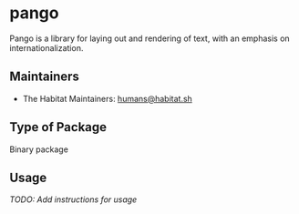# pango

Pango is a library for laying out and rendering of text, with an emphasis on internationalization.

## Maintainers

* The Habitat Maintainers: <humans@habitat.sh>

## Type of Package

Binary package

## Usage

*TODO: Add instructions for usage*
